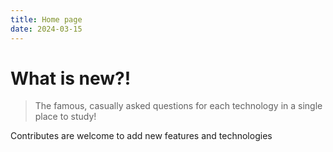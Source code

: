 ```yaml
---
title: Home page
date: 2024-03-15
---
```


# What is new?!
> The famous, casually asked questions for each technology in a single place to study!

Contributes are welcome to add new features and technologies
